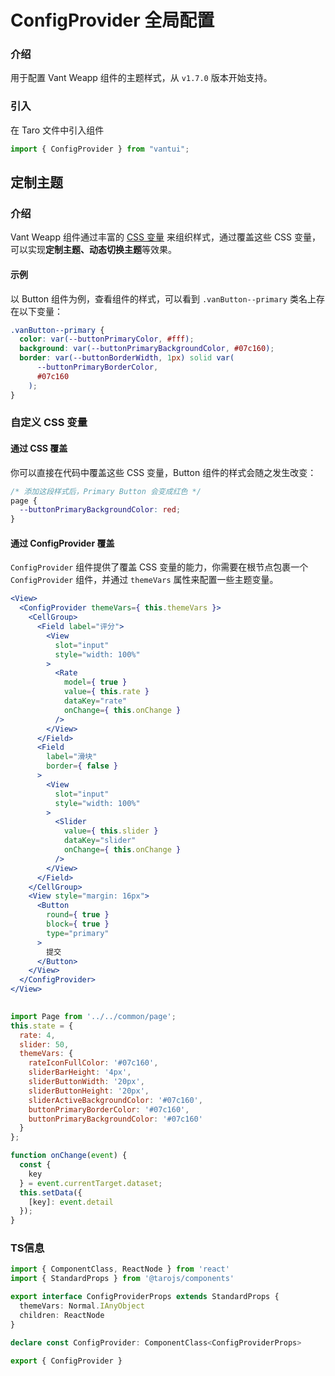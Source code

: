 # ConfigProvider 全局配置

### 介绍

用于配置 Vant Weapp 组件的主题样式，从 `v1.7.0` 版本开始支持。

### 引入

在 Taro 文件中引入组件

```js
import { ConfigProvider } from "vantui"; 
```

## 定制主题

### 介绍

Vant Weapp 组件通过丰富的 [CSS 变量](https://developer.mozilla.org/zh-CN/docs/Web/CSS/Using_CSS_custom_properties) 来组织样式，通过覆盖这些 CSS 变量，可以实现**定制主题、动态切换主题**等效果。

#### 示例

以 Button 组件为例，查看组件的样式，可以看到 `.vanButton--primary` 类名上存在以下变量：

```css
.vanButton--primary {
  color: var(--buttonPrimaryColor, #fff);
  background: var(--buttonPrimaryBackgroundColor, #07c160);
  border: var(--buttonBorderWidth, 1px) solid var(
      --buttonPrimaryBorderColor,
      #07c160
    );
}
```

### 自定义 CSS 变量

#### 通过 CSS 覆盖

你可以直接在代码中覆盖这些 CSS 变量，Button 组件的样式会随之发生改变：

```css
/* 添加这段样式后，Primary Button 会变成红色 */
page {
  --buttonPrimaryBackgroundColor: red;
}
```

#### 通过 ConfigProvider 覆盖

`ConfigProvider` 组件提供了覆盖 CSS 变量的能力，你需要在根节点包裹一个 `ConfigProvider` 组件，并通过 `themeVars` 属性来配置一些主题变量。

```jsx
<View>
  <ConfigProvider themeVars={ this.themeVars }>
    <CellGroup>
      <Field label="评分">
        <View
          slot="input"
          style="width: 100%"
        >
          <Rate
            model={ true }
            value={ this.rate }
            dataKey="rate"
            onChange={ this.onChange }
          />
        </View>
      </Field>
      <Field
        label="滑块"
        border={ false }
      >
        <View
          slot="input"
          style="width: 100%"
        >
          <Slider
            value={ this.slider }
            dataKey="slider"
            onChange={ this.onChange }
          />
        </View>
      </Field>
    </CellGroup>
    <View style="margin: 16px">
      <Button
        round={ true }
        block={ true }
        type="primary"
      >
        提交
      </Button>
    </View>
  </ConfigProvider>
</View>
 
```

```js
import Page from '../../common/page';
this.state = {
  rate: 4,
  slider: 50,
  themeVars: {
    rateIconFullColor: '#07c160',
    sliderBarHeight: '4px',
    sliderButtonWidth: '20px',
    sliderButtonHeight: '20px',
    sliderActiveBackgroundColor: '#07c160',
    buttonPrimaryBorderColor: '#07c160',
    buttonPrimaryBackgroundColor: '#07c160'
  }
};

function onChange(event) {
  const {
    key
  } = event.currentTarget.dataset;
  this.setData({
    [key]: event.detail
  });
} 
```
### TS信息
```ts 
import { ComponentClass, ReactNode } from 'react'
import { StandardProps } from '@tarojs/components'

export interface ConfigProviderProps extends StandardProps {
  themeVars: Normal.IAnyObject
  children: ReactNode
}

declare const ConfigProvider: ComponentClass<ConfigProviderProps>

export { ConfigProvider }
```